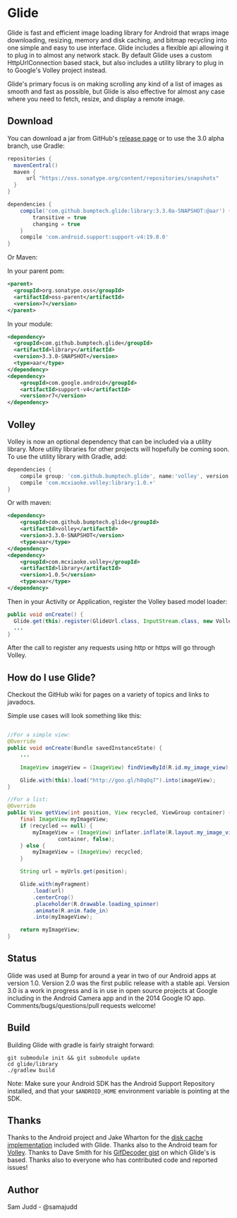 Glide
=====
Glide is fast and efficient image loading library for Android that wraps image downloading, resizing, memory and disk
caching, and bitmap recycling into one simple and easy to use interface. Glide includes a flexible api allowing it to
plug in to almost any network stack. By default Glide uses a custom HttpUrlConnection based stack, but also includes a
utility library to plug in to Google's Volley project instead.

Glide's primary focus is on making scrolling any kind of a list of images as smooth and fast as possible, but Glide is
also effective for almost any case where you need to fetch, resize, and display a remote image.

Download
--------
You can download a jar from GitHub's [release page](https://github.com/bumptech/glide/releases) or to use the 3.0 alpha
branch, use Gradle:

```groovy
repositories {
  mavenCentral()
  maven {
      url "https://oss.sonatype.org/content/repositories/snapshots"
  }
}

dependencies {
    compile('com.github.bumptech.glide:library:3.3.0a-SNAPSHOT:@aar') {
        transitive = true
        changing = true
    }
    compile 'com.android.support:support-v4:19.0.0'
}
```

Or Maven:

In your parent pom:

```xml
<parent>
  <groupId>org.sonatype.oss</groupId>
  <artifactId>oss-parent</artifactId>
  <version>7</version>
</parent>
```

In your module:

```xml
<dependency>
  <groupId>com.github.bumptech.glide</groupId>
  <artifactId>library</artifactId>
  <version>3.3.0-SNAPSHOT</version>
  <type>aar</type>
</dependency>
<dependency>
	<groupId>com.google.android</groupId>
	<artifactId>support-v4</artifactId>
	<version>r7</version>
</dependency>
```

Volley
-------
Volley is now an optional dependency that can be included via a utility library. More utility libraries for other
projects will hopefully be coming soon. To use the utility library with Gradle, add:

```groovy
dependencies {
    compile group: 'com.github.bumptech.glide', name:'volley', version:'3.3.0-SNAPSHOT', changing:true
    compile 'com.mcxiaoke.volley:library:1.0.+'
}
```

Or with maven:

```xml
<dependency>
    <groupId>com.github.bumptech.glide</groupId>
    <artifactId>volley</artifactId>
    <version>3.3.0-SNAPSHOT</version>
    <type>aar</type>
</dependency>
<dependency>
    <groupId>com.mcxiaoke.volley</groupId>
    <artifactId>library</artifactId>
    <version>1.0.5</version>
    <type>aar</type>
</dependency>
```

Then in your Activity or Application, register the Volley based model loader:
```java
public void onCreate() {
  Glide.get(this).register(GlideUrl.class, InputStream.class, new VolleyUrlLoader.Factory(yourRequestQueue));
  ...
}
```

After the call to register any requests using http or https will go through Volley.

How do I use Glide?
-------------------
Checkout the GitHub wiki for pages on a variety of topics and links to javadocs.

Simple use cases will look something like this:

```Java

//For a simple view:
@Override
public void onCreate(Bundle savedInstanceState) {
    ...

    ImageView imageView = (ImageView) findViewById(R.id.my_image_view);

    Glide.with(this).load("http://goo.gl/h8qOq7").into(imageView);
}

//For a list:
@Override
public View getView(int position, View recycled, ViewGroup container) {
    final ImageView myImageView;
    if (recycled == null) {
        myImageView = (ImageView) inflater.inflate(R.layout.my_image_view,
                container, false);
    } else {
        myImageView = (ImageView) recycled;
    }

    String url = myUrls.get(position);

    Glide.with(myFragment)
        .load(url)
        .centerCrop()
        .placeholder(R.drawable.loading_spinner)
        .animate(R.anim.fade_in)
        .into(myImageView);

    return myImageView;
}

```

Status
------
Glide was used at Bump for around a year in two of our Android apps at version 1.0. Version 2.0 was the first public release with a stable api. Version 3.0 is a work in progress and is in use in open source projects at Google including in the Android Camera app and in the 2014 Google IO app. Comments/bugs/questions/pull requests welcome!

Build
------
Building Glide with gradle is fairly straight forward:

```
git submodule init && git submodule update
cd glide/library
./gradlew build
```

Note: Make sure your Android SDK has the Android Support Repository installed, and that your `$ANDROID_HOME` environment variable is pointing at the SDK.

Thanks
------
Thanks to the Android project and Jake Wharton for the [disk cache implementation](https://github.com/JakeWharton/DiskLruCache) included with Glide. Thanks also to the Android team for [Volley](https://android.googlesource.com/platform/frameworks/volley/). Thanks to Dave Smith for his [GifDecoder gist](https://gist.github.com/devunwired/4479231) on which Glide's is based. Thanks also to everyone who has contributed code and reported issues!

Author
------
Sam Judd - @samajudd

